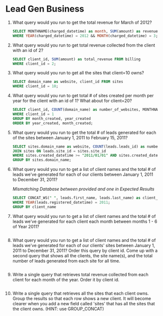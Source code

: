 # Lead Gen Business

1. What query would you run to get the total revenue for March of 2012?

    ```sql
    SELECT MONTHNAME(charged_datetime) as month, SUM(amount) as revenue FROM billing
    WHERE YEAR(charged_datetime) = 2012 && MONTH(charged_datetime) = 3;
    ```

2. What query would you run to get total revenue collected from the client with an id of 2?

    ```sql
    SELECT client_id, SUM(amount) as total_revenue FROM billing
    WHERE client_id = 2;
    ```

3. What query would you run to get all the sites that client=10 owns?

    ```sql
    SELECT domain_name as website, client_id FROM sites
    WHERE client_id = 10;
    ```

4. What query would you run to get total # of sites created per month per year for the client with an id of 1? What about for client=20?

    ```sql
    SELECT client_id, COUNT(domain_name) as number_of_websites, MONTHNAME(created_datetime) as month_created, YEAR(created_datetime) as year_created FROM sites
    WHERE client_id = 1
    GROUP BY month_created, year_created
    ORDER BY year_created, month_created;
    ```

5. What query would you run to get the total # of leads generated for each of the sites between January 1, 2011 to February 15, 2011?

    ```sql
    SELECT sites.domain_name as website, COUNT(leads.leads_id) as number_of_leads, DATE_FORMAT(sites.created_datetime, "%M %e, %Y") AS date_generated  FROM leads
    JOIN sites ON leads.site_id = sites.site_id
    WHERE sites.created_datetime >= "2011/01/01" AND sites.created_datetime <= "2011/02/15"
    GROUP BY sites.domain_name;
    ```

6. What query would you run to get a list of client names and the total # of leads we've generated for each of our clients between January 1, 2011 to December 31, 2011?

    *Mismatching Database between provided and one in Expected Results*

    ```sql
    SELECT CONCAT_WS(" ", leads.first_name, leads.last_name) as client_name,  COUNT(leads.leads_id) as number_of_leads FROM leads
    WHERE YEAR(leads.registered_datetime) = 2011;
    GROUP BY client_name
    ```

7. What query would you run to get a list of client names and the total # of leads we've generated for each client each month between months 1 - 6 of Year 2011?

    ```sql

    ```

8. What query would you run to get a list of client names and the total # of leads we've generated for each of our clients' sites between January 1, 2011 to December 31, 2011? Order this query by client id.  Come up with a second query that shows all the clients, the site name(s), and the total number of leads generated from each site for all time.

    ```sql

    ```

9. Write a single query that retrieves total revenue collected from each client for each month of the year. Order it by client id.

    ```sql

    ```

10. Write a single query that retrieves all the sites that each client owns. Group the results so that each row shows a new client. It will become clearer when you add a new field called 'sites' that has all the sites that the client owns. (HINT: use GROUP_CONCAT)

    ```sql

    ```